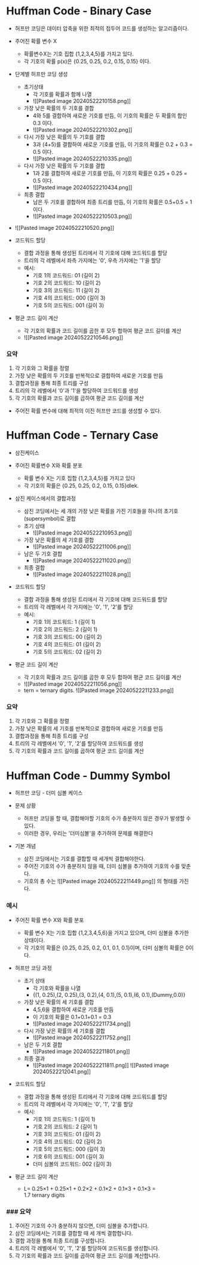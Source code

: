 # Huffman Code - Binary Case
- 허프만 코딩은 데이터 압축을 위한 최적의 접두어 코드를 생성하는 알고리즘이다.

- 주어진 확률 변수 X
	- 확률변수X는 기호 집합 {1,2,3,4,5}를 가지고 있다.
	- 각 기호의 확률 p(x)은 {0.25, 0.25, 0.2, 0.15, 0.15} 이다.

- 단계별 허프만 코딩 생성
	- 초기상태
		- 각 기호를 확률과 함께 나열
		- ![[Pasted image 20240522210158.png]]
	- 가장 낮은 확률의 두 기호를 결합
		- 4와 5를 결합하여 새로운 기호를 만듬, 이 기호의 확률은 두 확률의 합인 0.3 이다.
		- ![[Pasted image 20240522210302.png]]
	- 다시 가장 낮은 확률의 두 기호를 결합
		- 3과 (4+5)를 결합하여 새로운 기호를 만듬, 이 기호의 확률은 0.2 + 0.3 = 0.5 이다.
		- ![[Pasted image 20240522210335.png]]
	- 다시 가장 낮은 확률의 두 기호를 결합
		- 1과 2를 결합하여 새로운 기호를 만듬, 이 기호의 확률은 0.25 + 0.25 = 0.5 이다.
		- ![[Pasted image 20240522210434.png]]
	- 최종 결합
		- 남은 두 기호를 결합하여 최종 트리를 만듬, 이 기호의 확률은 0.5+0.5 = 1 이다.
		- ![[Pasted image 20240522210503.png]]
- ![[Pasted image 20240522210520.png]]
- 코드워드 할당
	- 결합 과정을 통해 생성된 트리에서 각 기호에 대해 코드워드를 할당
	- 트리의 각 레벨에서 좌측 가지에는 '0', 우측 가지에는 '1'을 할당
	- 예시:
	    - 기호 1의 코드워드: 01 (길이 2)
	    - 기호 2의 코드워드: 10 (길이 2)
	    - 기호 3의 코드워드: 11 (길이 2)
	    - 기호 4의 코드워드: 000 (길이 3)
	    - 기호 5의 코드워드: 001 (길이 3)
- 평균 코드 길이 계산
	- 각 기호의 확률과 코드 길이를 곱한 후 모두 합하여 평균 코드 길이를 계산
	- ![[Pasted image 20240522210546.png]]

### 요약
1. 각 기호와 그 확률을 정렬
2. 가장 낮은 확률의 두 기호를 반복적으로 결합하여 새로운 기호를 만듬
3. 결합과정을 통해 최종 트리를 구성
4. 트리의 각 레벨에서 '0'과 '1'을 할당하여 코드워드를 생성
5. 각 기호의 확률과 코드 길이를 곱하여 평균 코드 길이를 계산
- 주어진 확률 변수에 대해 최적의 이진 허프만 코드를 생성할 수 있다.

# Huffman Code - Ternary Case
- 삼진케이스

- 주어진 확률변수 X와 확률 분포
	- 확률 변수 X는 기호 집합 {1,2,3,4,5}를 가지고 있다
	- 각 기호의 확률은 {0.25, 0.25, 0.2, 0.15, 0.15}dlek.
- 삼진 케이스에서의 결합과정
	- 삼진 코딩에서는 세 개의 가장 낮은 확률을 가진 기호들을 하나의 초기호(supersymbol)로 결합
	- 초기 상태
		- ![[Pasted image 20240522210953.png]]
	- 가장 낮은 확률의 세 기호를 결합
		- ![[Pasted image 20240522211006.png]]
	- 남은 두 기호 결합
		- ![[Pasted image 20240522211020.png]]
	- 최종 결합
		- ![[Pasted image 20240522211028.png]]
- 코드워드 할당
	- 결합 과정을 통해 생성된 트리에서 각 기호에 대해 코드워드를 할당
	- 트리의 각 레벨에서 각 가지에는 '0', '1', '2'를 할당
	- 예시:
	    - 기호 1의 코드워드: 1 (길이 1)
	    - 기호 2의 코드워드: 2 (길이 1)
	    - 기호 3의 코드워드: 00 (길이 2)
	    - 기호 4의 코드워드: 01 (길이 2)
	    - 기호 5의 코드워드: 02 (길이 2)
- 평균 코드 길이 계산
	- 각 기호의 확률과 코드 길이를 곱한 후 모두 합하여 평균 코드 길이를 계산
	- ![[Pasted image 20240522211056.png]]
	- tern = ternary digits.
![[Pasted image 20240522211233.png]]

### 요약
1. 각 기호와 그 확률을 정렬
2. 가장 낮은 확률의 세 기호를 반복적으로 결합하여 새로운 기호를 만듬
3. 결합과정을 통해 최종 트리를 구성
4. 트리의 각 레벨에서 '0', '1', '2'를 할당하여 코드워드를 생성
5. 각 기호의 확률과 코드 길이를 곱하여 평균 코드 길이를 계산

# Huffman Code - Dummy Symbol
- 허프만 코딩 - 더미 심볼 케이스

- 문제 상황
	- 허프만 코딩을 할 때, 결합해야할 기호의 수가 충분하지 않은 경우가 발생할 수 있다.
	- 이러한 경우, 우리는 '더미심볼'을 추가하여 문제를 해결한다
- 기본 개념
	- 삼진 코딩에서는 기호를 결합할 때 세개씩 결합해야한다.
	- 주어진 기호의 수가 충분하지 않을 때, 더미 심볼을 추가하여 기호의 수를 맞춘다.
	- 기호의 총 수는 ![[Pasted image 20240522211449.png]] 의 형태를 가진다.

### 예시
- 주어진 확률 변수 X와 확률 분포
	- 확률 변수 X는 기호 집합 {1,2,3,4,5,6}을 가지고 있으며, 더미 심볼을 추가한 상태이다.
	- 각 기호의 확률은 {0.25, 0.25, 0.2, 0.1, 0.1, 0.1}이며, 더미 심볼의 확률은 0이다.

- 허프만 코딩 과정
	- 초기 상태
		- 각 기호와 확률을 나열
		- {(1, 0.25),(2, 0.25),(3, 0.2),(4, 0.1),(5, 0.1),(6, 0.1),(Dummy,0.0)}
	- 가장 낮은 확률의 세 기호를 결합
		- 4,5,6을 결합하여 새로운 기호를 만듬
		- 이 기호의 확률은 0.1+0.1+0.1 = 0.3
		- ![[Pasted image 20240522211734.png]]
	- 다시 가장 낮은 확률의 세 기호를 결합
		- ![[Pasted image 20240522211752.png]]
	- 남은 두 기호 결합
		- ![[Pasted image 20240522211801.png]]
	- 최종 결과
		- ![[Pasted image 20240522211811.png]]
![[Pasted image 20240522212041.png]]

- 코드워드 할당
	- 결합 과정을 통해 생성된 트리에서 각 기호에 대해 코드워드를 할당
	- 트리의 각 레벨에서 각 가지에는 '0', '1', '2'를 할당
	- 예시:
	    - 기호 1의 코드워드: 1 (길이 1)
	    - 기호 2의 코드워드: 2 (길이 1)
	    - 기호 3의 코드워드: 01 (길이 2)
	    - 기호 4의 코드워드: 02 (길이 2)
	    - 기호 5의 코드워드: 000 (길이 3)
	    - 기호 6의 코드워드: 001 (길이 3)
	    - 더미 심볼의 코드워드: 002 (길이 3)
- 평균 코드 길이 계산
	- L= 0.25×1 + 0.25×1 + 0.2×2 + 0.1×2 + 0.1×3 + 0.1×3 = 1.7 ternary digits

### ### 요약
1. 주어진 기호의 수가 충분하지 않으면, 더미 심볼을 추가합니다.
2. 삼진 코딩에서는 기호를 결합할 때 세 개씩 결합합니다.
3. 결합 과정을 통해 최종 트리를 구성합니다.
4. 트리의 각 레벨에서 '0', '1', '2'를 할당하여 코드워드를 생성합니다.
5. 각 기호의 확률과 코드 길이를 곱하여 평균 코드 길이를 계산합니다.